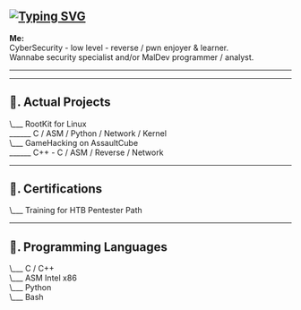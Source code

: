 ## [![Typing SVG](https://readme-typing-svg.demolab.com?font=Fira+Code&duration=4000&pause=1000&color=10F719&width=435&lines=hey%2C+c'est+4dorable+%3A3;losing+my+mind+%3A3)](https://git.io/typing-svg)

**Me:**  
CyberSecurity - low level - reverse / pwn enjoyer & learner.   
Wannabe security specialist and/or MalDev programmer / analyst.  


---

---

## 🌱. Actual Projects  
\\___ RootKit for Linux  
\______ C / ASM / Python / Network / Kernel  
\\___ GameHacking on AssaultCube  
\______ C++ - C / ASM / Reverse / Network

---

## 🌱. Certifications  
\\___ Training for HTB Pentester Path

---

## 🌱. Programming Languages  
\\___ C / C++  
\\___ ASM Intel x86  
\\___ Python  
\\___ Bash
<!--
**4dorable/4dorable** is a ✨ _special_ ✨ repository because its `README.md` (this file) appears on your GitHub profile.

Here are some ideas to get you started:

- 🔭 I’m currently working on ...
- 🌱 I’m currently learning ...
- 👯 I’m looking to collaborate on ...
- 🤔 I’m looking for help with ...
- 💬 Ask me about ...
- 📫 How to reach me: ...
- 😄 Pronouns: ...
- ⚡ Fun fact: ...
-->
